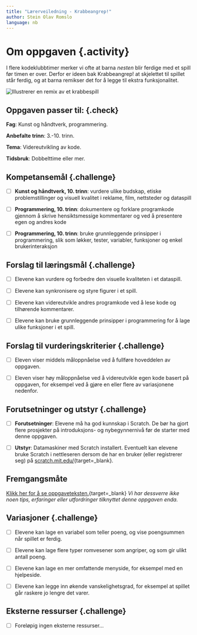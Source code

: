 ```yaml
---
title: "Lærerveiledning - Krabbeangrep!"
author: Stein Olav Romslo
language: nb
---
```



# Om oppgaven {.activity}

I flere kodeklubbtimer merker vi ofte at barna _nesten_ blir ferdige med et
spill før timen er over. Derfor er ideen bak Krabbeangrep! at skjelettet til
spillet står ferdig, og at barna remikser det for å legge til ekstra
funksjonalitet.

![Illustrerer en remix av et krabbespill](krabbeangrep_remiks.png)

## Oppgaven passer til: {.check}

__Fag__: Kunst og håndtverk, programmering.

__Anbefalte trinn__: 3.-10. trinn.

__Tema__: Videreutvikling av kode.

__Tidsbruk__: Dobbelttime eller mer.

## Kompetansemål {.challenge}

- [ ] __Kunst og håndtverk, 10. trinn__: vurdere ulike budskap, etiske
  problemstillinger og visuell kvalitet i reklame, film, nettsteder og dataspill

- [ ] __Programmering, 10. trinn__: dokumentere og forklare programkode gjennom
  å skrive hensiktsmessige kommentarer og ved å presentere egen og andres kode

- [ ] __Programmering, 10. trinn__: bruke grunnleggende prinsipper i
  programmering, slik som løkker, tester, variabler, funksjoner og enkel
  brukerinteraksjon

## Forslag til læringsmål {.challenge}

- [ ] Elevene kan vurdere og forbedre den visuelle kvaliteten i et dataspill.

- [ ] Elevene kan synkronisere og styre figurer i et spill.

- [ ] Elevene kan videreutvikle andres programkode ved å lese kode og tilhørende
  kommentarer.

- [ ] Elevene kan bruke grunnleggende prinsipper i programmering for å lage
  ulike funksjoner i et spill.

## Forslag til vurderingskriterier {.challenge}

- [ ] Eleven viser middels måloppnåelse ved å fullføre hoveddelen av oppgaven.

- [ ] Eleven viser høy måloppnåelse ved å videreutvikle egen kode basert på
  oppgaven, for eksempel ved å gjøre en eller flere av variasjonene nedenfor.

## Forutsetninger og utstyr {.challenge}

- [ ] __Forutsetninger__: Elevene må ha god kunnskap i Scratch. De bør ha gjort
  flere prosjekter på introduksjons- og nybegynnernivå før de starter med denne
  oppgaven.

- [ ] __Utstyr__: Datamaskiner med Scratch installert. Eventuelt kan elevene
  bruke Scratch i nettleseren dersom de har en bruker (eller registrerer seg) på
  [scratch.mit.edu/](http://scratch.mit.edu/){target=_blank}.

## Fremgangsmåte

[Klikk her for å se
oppgaveteksten.](../krabbeangrep_remiks/krabbeangrep_remiks.html){target=_blank}
_Vi har dessverre ikke noen tips, erfaringer eller utfordringer tilknyttet denne
oppgaven enda._

## Variasjoner {.challenge}

- [ ] Elevene kan lage en variabel som teller poeng, og vise poengsummen når
  spillet er ferdig.

- [ ] Elevene kan lage flere typer romvesener som angriper, og som gir ulikt
  antall poeng.

- [ ] Elevene kan lage en mer omfattende menyside, for eksempel med en
  hjelpeside.

- [ ] Elevene kan legge inn økende vanskelighetsgrad, for eksempel at spillet
  går raskere jo lengre det varer.

## Eksterne ressurser {.challenge}

- [ ] Foreløpig ingen eksterne ressurser...
